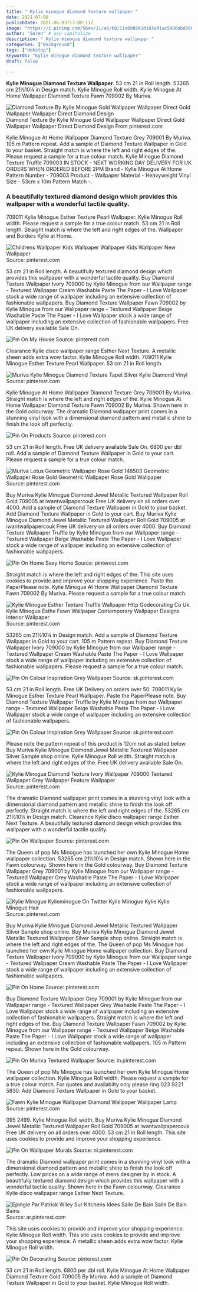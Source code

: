 ```yaml
---
title: " Kylie minogue diamond texture wallpaper "
date: 2021-07-08
publishDate: 2021-06-03T13:00:11Z
image: "https://i.pinimg.com/564x/11/a6/b8/11a6b8501d103a91ac5986abd300f734.jpg"
author: "Soren" # use capitalize
description: " Kylie minogue diamond texture wallpaper "
categories: ["Background"]
tags: ["dekstop"]
keywords: "Kylie minogue diamond texture wallpaper"
draft: false

---
```



**Kylie Minogue Diamond Texture Wallpaper**. 53 cm 21 in Roll length. 53265 cm 21½10¼ in Design match. Kylie Minogue Roll width. Kylie Minogue At Home Wallpaper Diamond Texture Fawn 709002 By Muriva.

![Diamond Texture By Kylie Minogue Gold Wallpaper Wallpaper Direct Gold Wallpaper Wallpaper Direct Diamond Design](https://i.pinimg.com/originals/80/26/ec/8026ecb5b990266295d205a7c5f534ee.jpg "Diamond Texture By Kylie Minogue Gold Wallpaper Wallpaper Direct Gold Wallpaper Wallpaper Direct Diamond Design")
Diamond Texture By Kylie Minogue Gold Wallpaper Wallpaper Direct Gold Wallpaper Wallpaper Direct Diamond Design From pinterest.com


Kylie Minogue At Home Wallpaper Diamond Texture Grey 709001 By Muriva. 105 m Pattern repeat. Add a sample of Diamond Texture Wallpaper in Gold to your basket. Straight match is where the left and right edges of the. Please request a sample for a true colour match. Kylie Minogue Diamond Texture Truffle 709003 IN STOCK - NEXT WORKING DAY DELIVERY FOR UK ORDERS WHEN ORDERED BEFORE 2PM Brand - Kylie Minogue At Home Pattern Number - 709003 Product - Wallpaper Material - Heavyweight Vinyl Size - 53cm x 10m Pattern Match -.

### A beautifully textured diamond design which provides this wallpaper with a wonderful tactile quality.

709011 Kylie Minogue Esther Texture Pearl Wallpaper. Kylie Minogue Roll width. Please request a sample for a true colour match. 53 cm 21 in Roll length. Straight match is where the left and right edges of the. Wallpaper and Borders Kylie at Home.


![Childrens Wallpaper Kids Wallpaper Wallpaper Kids Wallpaper New Wallpaper](https://i.pinimg.com/474x/3f/c6/dc/3fc6dc738e76a4b1ab4007dcc68e8aab--kids-wallpaper-android.jpg "Childrens Wallpaper Kids Wallpaper Wallpaper Kids Wallpaper New Wallpaper")
Source: pinterest.com

53 cm 21 in Roll length. A beautifully textured diamond design which provides this wallpaper with a wonderful tactile quality. Buy Diamond Texture Wallpaper Ivory 709000 by Kylie Minogue from our Wallpaper range - Textured Wallpaper Cream Washable Paste The Paper - I Love Wallpaper stock a wide range of wallpaper including an extensive collection of fashionable wallpapers. Buy Diamond Texture Wallpaper Fawn 709002 by Kylie Minogue from our Wallpaper range - Textured Wallpaper Beige Washable Paste The Paper - I Love Wallpaper stock a wide range of wallpaper including an extensive collection of fashionable wallpapers. Free UK delivery available Sale On.

![Pin On My House](https://i.pinimg.com/474x/3c/bd/b9/3cbdb9f6f587d3070d55dc3a73a55656.jpg "Pin On My House")
Source: pinterest.com

Clearance Kylie disco wallpaper range Esther Next Texture. A metallic sheen adds extra wow factor. Kylie Minogue Roll width. 709011 Kylie Minogue Esther Texture Pearl Wallpaper. 53 cm 21 in Roll length.

![Muriva Kylie Minogue Diamond Texture Tapet Silver Kylie Diamond Vinyl](https://i.pinimg.com/564x/82/6f/70/826f709873688824a73a26c04bc00c67.jpg "Muriva Kylie Minogue Diamond Texture Tapet Silver Kylie Diamond Vinyl")
Source: pinterest.com

Kylie Minogue At Home Wallpaper Diamond Texture Grey 709001 By Muriva. Straight match is where the left and right edges of the. Kylie Minogue At Home Wallpaper Diamond Texture Fawn 709002 By Muriva. Shown here in the Gold colourway. The dramatic Diamond wallpaper print comes in a stunning vinyl look with a dimensional diamond pattern and metallic shine to finish the look off perfectly.

![Pin On Products](https://i.pinimg.com/originals/bb/6c/24/bb6c247e4bc7ecc10f3a006d506a1827.jpg "Pin On Products")
Source: pinterest.com

53 cm 21 in Roll length. Free UK delivery available Sale On. 6800 per dbl roll. Add a sample of Diamond Texture Wallpaper in Gold to your cart. Please request a sample for a true colour match.

![Muriva Lotus Geometric Wallpaper Rose Gold 148503 Geometric Wallpaper Rose Gold Geometric Wallpaper Rose Gold Wallpaper](https://i.pinimg.com/originals/86/60/a6/8660a69a898e39400e32b4aacca1cc03.jpg "Muriva Lotus Geometric Wallpaper Rose Gold 148503 Geometric Wallpaper Rose Gold Geometric Wallpaper Rose Gold Wallpaper")
Source: pinterest.com

Buy Muriva Kylie Minogue Diamond Jewel Metallic Textured Wallpaper Roll Gold 709005 at iwantwallpapercouk Free UK delivery on all orders over 4000. Add a sample of Diamond Texture Wallpaper in Gold to your basket. Add Diamond Texture Wallpaper in Gold to your cart. Buy Muriva Kylie Minogue Diamond Jewel Metallic Textured Wallpaper Roll Gold 709005 at iwantwallpapercouk Free UK delivery on all orders over 4000. Buy Diamond Texture Wallpaper Truffle by Kylie Minogue from our Wallpaper range - Textured Wallpaper Beige Washable Paste The Paper - I Love Wallpaper stock a wide range of wallpaper including an extensive collection of fashionable wallpapers.

![Pin On Home Sexy Home](https://i.pinimg.com/originals/5b/04/ac/5b04acb59ac17b2667bb605fee590ee3.jpg "Pin On Home Sexy Home")
Source: pinterest.com

Straight match is where the left and right edges of the. This site uses cookies to provide and improve your shopping experience. Paste the PaperPlease note. Kylie Minogue At Home Wallpaper Diamond Texture Fawn 709002 By Muriva. Please request a sample for a true colour match.

![Kylie Minogue Esther Texture Truffle Wallpaper Http Godecorating Co Uk Kylie Minogue Esthe Fawn Wallpaper Contemporary Wallpaper Designs Interior Wallpaper](https://i.pinimg.com/originals/4e/e3/71/4ee37118dbdaa7547d5b17e910047c65.jpg "Kylie Minogue Esther Texture Truffle Wallpaper Http Godecorating Co Uk Kylie Minogue Esthe Fawn Wallpaper Contemporary Wallpaper Designs Interior Wallpaper")
Source: pinterest.com

53265 cm 21½10¼ in Design match. Add a sample of Diamond Texture Wallpaper in Gold to your cart. 105 m Pattern repeat. Buy Diamond Texture Wallpaper Ivory 709000 by Kylie Minogue from our Wallpaper range - Textured Wallpaper Cream Washable Paste The Paper - I Love Wallpaper stock a wide range of wallpaper including an extensive collection of fashionable wallpapers. Please request a sample for a true colour match.

![Pin On Colour Inspiration Grey Wallpaper](https://i.pinimg.com/originals/09/e3/d5/09e3d5f2f9d167a0e5676b21920edacc.png "Pin On Colour Inspiration Grey Wallpaper")
Source: sk.pinterest.com

53 cm 21 in Roll length. Free UK Delivery on orders over 50. 709011 Kylie Minogue Esther Texture Pearl Wallpaper. Paste the PaperPlease note. Buy Diamond Texture Wallpaper Truffle by Kylie Minogue from our Wallpaper range - Textured Wallpaper Beige Washable Paste The Paper - I Love Wallpaper stock a wide range of wallpaper including an extensive collection of fashionable wallpapers.

![Pin On Colour Inspiration Grey Wallpaper](https://i.pinimg.com/474x/e9/35/10/e93510925f0faeb2befb9b51a1ddaa5d.jpg "Pin On Colour Inspiration Grey Wallpaper")
Source: sk.pinterest.com

Please note the pattern repeat of this product is 12cm not as stated below. Buy Muriva Kylie Minogue Diamond Jewel Metallic Textured Wallpaper Silver Sample shop online. Kylie Minogue Roll width. Straight match is where the left and right edges of the. Free UK delivery available Sale On.

![Kylie Minogue Diamond Texture Ivory Wallpaper 709000 Textured Wallpaper Grey Wallpaper Feature Wallpaper](https://i.pinimg.com/originals/96/6d/60/966d609eff8fa0ffee370a7ca55cc31e.png "Kylie Minogue Diamond Texture Ivory Wallpaper 709000 Textured Wallpaper Grey Wallpaper Feature Wallpaper")
Source: pinterest.com

The dramatic Diamond wallpaper print comes in a stunning vinyl look with a dimensional diamond pattern and metallic shine to finish the look off perfectly. Straight match is where the left and right edges of the. 53265 cm 21½10¼ in Design match. Clearance Kylie disco wallpaper range Esther Next Texture. A beautifully textured diamond design which provides this wallpaper with a wonderful tactile quality.

![Pin On Wallpaper](https://i.pinimg.com/originals/5f/55/a8/5f55a8cbc0eb038e9b8a61f16cf5990f.jpg "Pin On Wallpaper")
Source: pinterest.com

The Queen of pop Ms Minogue has launched her own Kylie Minogue Home wallpaper collection. 53265 cm 21½10¼ in Design match. Shown here in the Fawn colourway. Shown here in the Gold colourway. Buy Diamond Texture Wallpaper Grey 709001 by Kylie Minogue from our Wallpaper range - Textured Wallpaper Grey Washable Paste The Paper - I Love Wallpaper stock a wide range of wallpaper including an extensive collection of fashionable wallpapers.

![Kylie Minogue Kylieminogue On Twitter Kylie Minogue Kylie Kylie Minogue Hair](https://i.pinimg.com/564x/9f/1a/e6/9f1ae6a965beceae7b64aaef146799bc.jpg "Kylie Minogue Kylieminogue On Twitter Kylie Minogue Kylie Kylie Minogue Hair")
Source: pinterest.com

Buy Muriva Kylie Minogue Diamond Jewel Metallic Textured Wallpaper Silver Sample shop online. Buy Muriva Kylie Minogue Diamond Jewel Metallic Textured Wallpaper Silver Sample shop online. Straight match is where the left and right edges of the. The Queen of pop Ms Minogue has launched her own Kylie Minogue Home wallpaper collection. Buy Diamond Texture Wallpaper Ivory 709000 by Kylie Minogue from our Wallpaper range - Textured Wallpaper Cream Washable Paste The Paper - I Love Wallpaper stock a wide range of wallpaper including an extensive collection of fashionable wallpapers.

![Pin On Home](https://i.pinimg.com/originals/f0/fd/5c/f0fd5c920252250411a9f41454c5ec63.jpg "Pin On Home")
Source: pinterest.com

Buy Diamond Texture Wallpaper Grey 709001 by Kylie Minogue from our Wallpaper range - Textured Wallpaper Grey Washable Paste The Paper - I Love Wallpaper stock a wide range of wallpaper including an extensive collection of fashionable wallpapers. Straight match is where the left and right edges of the. Buy Diamond Texture Wallpaper Fawn 709002 by Kylie Minogue from our Wallpaper range - Textured Wallpaper Beige Washable Paste The Paper - I Love Wallpaper stock a wide range of wallpaper including an extensive collection of fashionable wallpapers. 105 m Pattern repeat. Shown here in the Gold colourway.

![Pin On Muriva Textured Wallpaper](https://i.pinimg.com/originals/a0/21/7f/a0217fe209fbb71ef43f55cf4960df4b.jpg "Pin On Muriva Textured Wallpaper")
Source: in.pinterest.com

The Queen of pop Ms Minogue has launched her own Kylie Minogue Home wallpaper collection. Kylie Minogue Roll width. Please request a sample for a true colour match. For quotes and availabilty only please ring 023 9221 5830. Add Diamond Texture Wallpaper in Gold to your basket.

![Fawn Kylie Minogue Wallpaper Diamond Wallpaper Wallpaper Lamp](https://i.pinimg.com/originals/5f/70/e5/5f70e5e3d7d3134c01929e56a785211c.jpg "Fawn Kylie Minogue Wallpaper Diamond Wallpaper Wallpaper Lamp")
Source: pinterest.com

095 2499. Kylie Minogue Roll width. Buy Muriva Kylie Minogue Diamond Jewel Metallic Textured Wallpaper Roll Gold 709005 at iwantwallpapercouk Free UK delivery on all orders over 4000. 53 cm 21 in Roll length. This site uses cookies to provide and improve your shopping experience.

![Pin On Wallpaper Murals](https://i.pinimg.com/originals/45/79/0c/45790c6a6557b5cd6f94bfa33d746597.png "Pin On Wallpaper Murals")
Source: nl.pinterest.com

The dramatic Diamond wallpaper print comes in a stunning vinyl look with a dimensional diamond pattern and metallic shine to finish the look off perfectly. Low prices on a wide range of mens designer by in stock. A beautifully textured diamond design which provides this wallpaper with a wonderful tactile quality. Shown here in the Fawn colourway. Clearance Kylie disco wallpaper range Esther Next Texture.

![Epingle Par Patrick Wiley Sur Kitchens Idees Salle De Bain Salle De Bain Bains](https://i.pinimg.com/originals/e9/71/d3/e971d3e518d09d85c729936c5f675b86.jpg "Epingle Par Patrick Wiley Sur Kitchens Idees Salle De Bain Salle De Bain Bains")
Source: ar.pinterest.com

This site uses cookies to provide and improve your shopping experience. Kylie Minogue Roll width. This site uses cookies to provide and improve your shopping experience. A metallic sheen adds extra wow factor. Kylie Minogue Roll width.

![Pin On Decorating](https://i.pinimg.com/564x/11/a6/b8/11a6b8501d103a91ac5986abd300f734.jpg "Pin On Decorating")
Source: pinterest.com

53 cm 21 in Roll length. 6800 per dbl roll. Kylie Minogue At Home Wallpaper Diamond Texture Gold 709005 By Muriva. Add a sample of Diamond Texture Wallpaper in Gold to your basket. Kylie Minogue Roll width.

